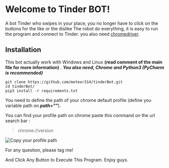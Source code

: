 # Welcome to Tinder BOT!

A bot Tinder who swipes in your place, you no longer have to click on the buttons for the like or the dislike  The robot do everything, it is easy to run the program and connect to Tinder. you also need [chromedriver](https://chromedriver.chromium.org/downloads).  

## Installation

This bot actually work with Windows and Linux **(read comment of the main file for more information)** .
***You also need, Chrome and Python3 (PyCharm is recommended)***

    git clone https://github.com/meteor314/tinderBot.git
    cd tinderBot/
    pip3 install -r requirements.txt 
    
You need to define the path of your chrome default profile (define you variable path on ***path=""***). 

You can find your profile path on chrome paste this command on the url search bar :

> chrome://version


![Copy your profile path](https://i.imgur.com/Qp3GQRk.png)

For any question, please tag me!

And Click Any Button to Execute This Program. Enjoy guys.
